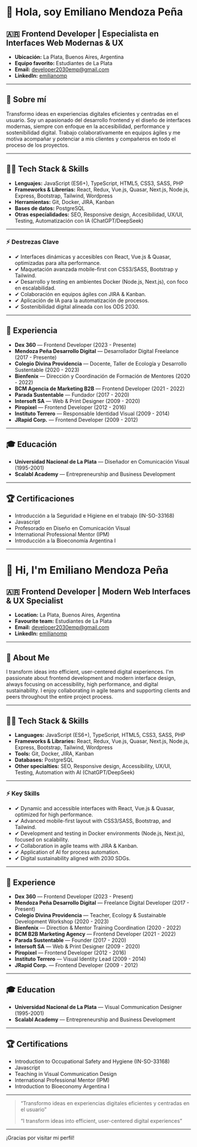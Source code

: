 
# 👋 Hola, soy Emiliano Mendoza Peña

## 🇦🇷 Frontend Developer | Especialista en Interfaces Web Modernas & UX

- **Ubicación:** La Plata, Buenos Aires, Argentina
- **Equipo favorito:** Estudiantes de La Plata
- **Email:** developer2030emp@gmail.com
- **LinkedIn:** [emilianomp](https://www.linkedin.com/in/emilianomp)

---

## 🚀 Sobre mí

Transformo ideas en experiencias digitales eficientes y centradas en el usuario. Soy un apasionado del desarrollo frontend y el diseño de interfaces modernas, siempre con enfoque en la accesibilidad, performance y sostenibilidad digital. Trabajo colaborativamente en equipos ágiles y me motiva acompañar y potenciar a mis clientes y compañeros en todo el proceso de los proyectos.

---

## 🧑‍💻 Tech Stack & Skills

- **Lenguajes:** JavaScript (ES6+), TypeScript, HTML5, CSS3, SASS, PHP
- **Frameworks & Librerías:** React, Redux, Vue.js, Quasar, Next.js, Node.js, Express, Bootstrap, Tailwind, Wordpress
- **Herramientas:** Git, Docker, JIRA, Kanban
- **Bases de datos:** PostgreSQL
- **Otras especialidades:** SEO, Responsive design, Accesibilidad, UX/UI, Testing, Automatización con IA (ChatGPT/DeepSeek)

---

### ⚡ Destrezas Clave

- ✔ Interfaces dinámicas y accesibles con React, Vue.js & Quasar, optimizadas para alta performance.
- ✔ Maquetación avanzada mobile-first con CSS3/SASS, Bootstrap y Tailwind.
- ✔ Desarrollo y testing en ambientes Docker (Node.js, Next.js), con foco en escalabilidad.
- ✔ Colaboración en equipos ágiles con JIRA & Kanban.
- ✔ Aplicación de IA para la automatización de procesos.
- ✔ Sostenibilidad digital alineada con los ODS 2030.

---

## 💼 Experiencia

- **Dex 360** — Frontend Developer (2023 - Presente)
- **Mendoza Peña Desarrollo Digital** — Desarrollador Digital Freelance (2017 - Presente)
- **Colegio Divina Providencia** — Docente, Taller de Ecología y Desarrollo Sustentable (2020 - 2023)
- **Bienfenix** — Dirección y Coordinación de Formación de Mentores (2020 - 2022)
- **BCM Agencia de Marketing B2B** — Frontend Developer (2021 - 2022)
- **Parada Sustentable** — Fundador (2017 - 2020)
- **Intersoft SA** — Web & Print Designer (2009 - 2020)
- **Piropixel** — Frontend Developer (2012 - 2016)
- **Instituto Terrero** — Responsable Identidad Visual (2009 - 2014)
- **JRapid Corp.** — Frontend Developer (2009 - 2012)

---

## 🎓 Educación

- **Universidad Nacional de La Plata** — Diseñador en Comunicación Visual (1995-2001)
- **Scalabl Academy** — Entrepreneurship and Business Development

---

## 🏆 Certificaciones

- Introducción a la Seguridad e Higiene en el trabajo (IN-SO-33168)
- Javascript
- Profesorado en Diseño en Comunicación Visual
- International Professional Mentor (IPM)
- Introducción a la Bioeconomía Argentina I

---

# 👋 Hi, I'm Emiliano Mendoza Peña

## 🇦🇷 Frontend Developer | Modern Web Interfaces & UX Specialist

- **Location:** La Plata, Buenos Aires, Argentina
- **Favourite team:** Estudiantes de La Plata
- **Email:** developer2030emp@gmail.com
- **LinkedIn:** [emilianomp](https://www.linkedin.com/in/emilianomp)

---

## 🚀 About Me

I transform ideas into efficient, user-centered digital experiences. I'm passionate about frontend development and modern interface design, always focusing on accessibility, high performance, and digital sustainability. I enjoy collaborating in agile teams and supporting clients and peers throughout the entire project process.

---

## 🧑‍💻 Tech Stack & Skills

- **Languages:** JavaScript (ES6+), TypeScript, HTML5, CSS3, SASS, PHP
- **Frameworks & Libraries:** React, Redux, Vue.js, Quasar, Next.js, Node.js, Express, Bootstrap, Tailwind, Wordpress
- **Tools:** Git, Docker, JIRA, Kanban
- **Databases:** PostgreSQL
- **Other specialties:** SEO, Responsive design, Accessibility, UX/UI, Testing, Automation with AI (ChatGPT/DeepSeek)

---

### ⚡ Key Skills

- ✔ Dynamic and accessible interfaces with React, Vue.js & Quasar, optimized for high performance.
- ✔ Advanced mobile-first layout with CSS3/SASS, Bootstrap, and Tailwind.
- ✔ Development and testing in Docker environments (Node.js, Next.js), focused on scalability.
- ✔ Collaboration in agile teams with JIRA & Kanban.
- ✔ Application of AI for process automation.
- ✔ Digital sustainability aligned with 2030 SDGs.

---

## 💼 Experience

- **Dex 360** — Frontend Developer (2023 - Present)
- **Mendoza Peña Desarrollo Digital** — Freelance Digital Developer (2017 - Present)
- **Colegio Divina Providencia** — Teacher, Ecology & Sustainable Development Workshop (2020 - 2023)
- **Bienfenix** — Direction & Mentor Training Coordination (2020 - 2022)
- **BCM B2B Marketing Agency** — Frontend Developer (2021 - 2022)
- **Parada Sustentable** — Founder (2017 - 2020)
- **Intersoft SA** — Web & Print Designer (2009 - 2020)
- **Piropixel** — Frontend Developer (2012 - 2016)
- **Instituto Terrero** — Visual Identity Lead (2009 - 2014)
- **JRapid Corp.** — Frontend Developer (2009 - 2012)

---

## 🎓 Education

- **Universidad Nacional de La Plata** — Visual Communication Designer (1995-2001)
- **Scalabl Academy** — Entrepreneurship and Business Development

---

## 🏆 Certifications

- Introduction to Occupational Safety and Hygiene (IN-SO-33168)
- Javascript
- Teaching in Visual Communication Design
- International Professional Mentor (IPM)
- Introduction to Bioeconomy Argentina I

---

> “Transformo ideas en experiencias digitales eficientes y centradas en el usuario”
>
> “I transform ideas into efficient, user-centered digital experiences”

---

¡Gracias por visitar mi perfil!
